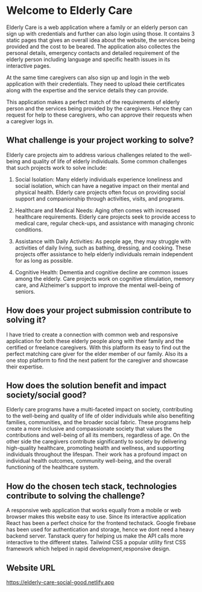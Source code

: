 # Welcome to Elderly Care

Elderly Care is a web application where a family or an elderly person can sign up with credentials and further can also login using those. It contains 3 static pages that gives an overall idea about the website, the services being provided and the cost to be beared. The application also collectes the personal details, emergency contacts and detailed requirement of the elderly person including language and specific health issues in its interactive pages. 

At the same time caregivers can also sign up and login in the web application with their credentials. They need to upload theie certificates along with the expertise and the service details they can provide.

This application makes a perfect match of the requirements of elderly person and the services being provided by the caregivers. Hence they can request for help to these caregivers, who can approve their requests when a caregiver logs in.

## What challenge is your project working to solve?

Elderly care projects aim to address various challenges related to the well-being and quality of life of elderly individuals. Some common challenges that such projects work to solve include:

1. Social Isolation: Many elderly individuals experience loneliness and social isolation, which can have a negative impact on their mental and physical health. Elderly care projects often focus on providing social support and companionship through activities, visits, and programs.

2. Healthcare and Medical Needs: Aging often comes with increased healthcare requirements. Elderly care projects seek to provide access to medical care, regular check-ups, and assistance with managing chronic conditions.

3. Assistance with Daily Activities: As people age, they may struggle with activities of daily living, such as bathing, dressing, and cooking. These projects offer assistance to help elderly individuals remain independent for as long as possible.

4. Cognitive Health: Dementia and cognitive decline are common issues among the elderly. Care projects work on cognitive stimulation, memory care, and Alzheimer's support to improve the mental well-being of seniors.

## How does your project submission contribute to solving it?

 I have tried to create a connection with common web and responsive application for both these elderly people along with their family and the certified or freelance caregivers. With this platform its easy to find out the perfect matching care giver for the elder member of our family. Also its a one stop platform to find the next patient for the caregiver and showcase their expertise.


## How does the solution benefit and impact society/social good?

Elderly care programs have a multi-faceted impact on society, contributing to the well-being and quality of life of older individuals while also benefiting families, communities, and the broader social fabric. These programs help create a more inclusive and compassionate society that values the contributions and well-being of all its members, regardless of age. On the other side the caregivers contribute significantly to society by delivering high-quality healthcare, promoting health and wellness, and supporting individuals throughout the lifespan. Their work has a profound impact on individual health outcomes, community well-being, and the overall functioning of the healthcare system.

## How do the chosen tech stack, technologies contribute to solving the challenge?

A responsive web application that works equally from a mobile or web browser makes this website easy to use. Since its interactive application React has been a perfect choice for the frontend techstack. Google firebase has been used for authentication and storage, hence we dont need a heavy backend server.  Tanstack query for helping us make the API calls more interactive to the different states. Tailwind CSS a popular utility first CSS framework which helped in rapid development,responsive design.

## Website URL

https://elderly-care-social-good.netlify.app